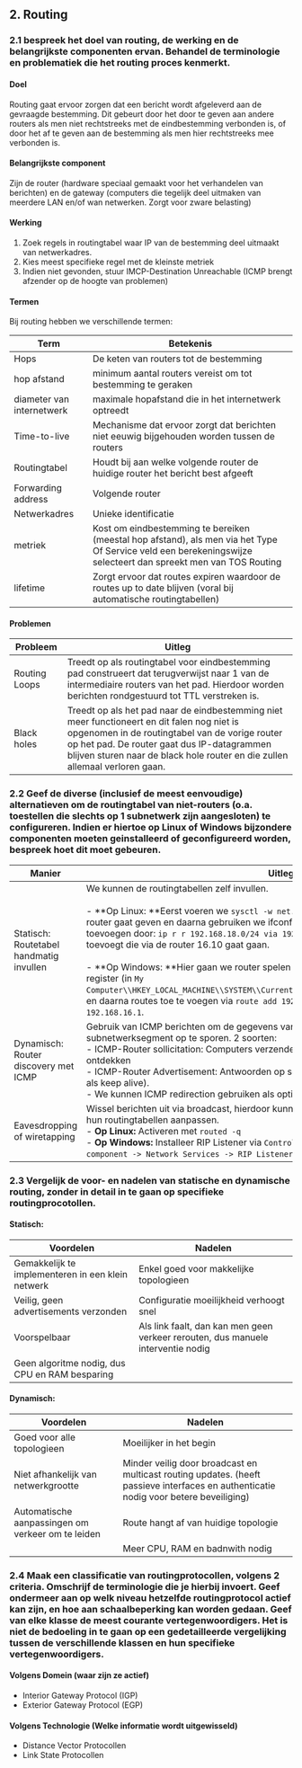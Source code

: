 ## 2. Routing
### 2.1 bespreek het doel van routing, de werking en de belangrijkste componenten ervan. Behandel de terminologie en problematiek die het routing proces kenmerkt.
#### Doel
Routing gaat ervoor zorgen dat een bericht wordt afgeleverd aan de gevraagde bestemming. Dit gebeurt door het door te geven aan andere routers als men niet rechtstreeks met de eindbestemming verbonden is, of door het af te geven aan de bestemming als men hier rechtstreeks mee verbonden is.

#### Belangrijkste component
Zijn de router (hardware speciaal gemaakt voor het verhandelen van berichten) en de gateway (computers die tegelijk deel uitmaken van meerdere LAN en/of wan netwerken. Zorgt voor zware belasting)

#### Werking
1. Zoek regels in routingtabel waar IP van de bestemming deel uitmaakt van netwerkadres.
2. Kies meest specifieke regel met de kleinste metriek
3. Indien niet gevonden, stuur IMCP-Destination Unreachable (ICMP brengt afzender op de hoogte van problemen)

#### Termen
Bij routing hebben we verschillende termen:

|Term|Betekenis|
|----|---------|
|Hops|De keten van routers tot de bestemming|
|hop afstand|minimum aantal routers vereist om tot bestemming te geraken|
|diameter van internetwerk|maximale hopafstand die in het internetwerk optreedt|
|Time-to-live|Mechanisme dat ervoor zorgt dat berichten niet eeuwig bijgehouden worden tussen de routers|
|Routingtabel|Houdt bij aan welke volgende router de huidige router het bericht best afgeeft|
|Forwarding address|Volgende router|
|Netwerkadres|Unieke identificatie|
|metriek|Kost om eindbestemming te bereiken (meestal hop afstand), als men via het Type Of Service veld een berekeningswijze selecteert dan spreekt men van TOS Routing|
|lifetime|Zorgt ervoor dat routes expiren waardoor de routes up to date blijven (voral bij automatische routingtabellen)|

#### Problemen
|Probleem|Uitleg|
|--------|------|
|Routing Loops|Treedt op als routingtabel voor eindbestemming pad construeert dat terugverwijst naar 1 van de intermediaire routers van het pad. Hierdoor worden berichten rondgestuurd tot TTL verstreken is.|
|Black holes|Treedt op als het pad naar de eindbestemming niet meer functioneert en dit falen nog niet is opgenomen in de routingtabel van de vorige router op het pad. De router gaat dus IP-datagrammen blijven sturen naar de black hole router en die zullen allemaal verloren gaan.|

### 2.2 Geef de diverse (inclusief de meest eenvoudige) alternatieven om de routingtabel van niet-routers (o.a. toestellen die slechts op 1 subnetwerk zijn aangesloten) te configureren. Indien er hiertoe op Linux of Windows bijzondere componenten moeten geinstalleerd of geconfigureerd worden, bespreek hoet dit moet gebeuren.
|Manier|Uitleg|
|------|------|
|Statisch: Routetabel handmatig invullen|We kunnen de routingtabellen zelf invullen.<br /><br />- **Op Linux: **Eerst voeren we `sysctl -w net.upv4.ip_forward=1` uit wat ons de rol van router gaat geven en daarna gebruiken we ifconfig, zo kunnen we bijvoorbeeld routes toevoegen door: `ip r r 192.168.18.0/24 via 192.168.16.10` te gebruiken wat een route toevoegt die via de router 16.10 gaat gaan.<br /><br />- **Op Windows: **Hier gaan we router spelen door *IPEnableRouter* op 1 te zetten in het register (in `My Computer\\HKEY_LOCAL_MACHINE\\SYSTEM\\CurrentControlSet\\Services\\Tcipip\Parameters`) en daarna routes toe te voegen via `route add 192.168.17.0 mask 255.255.255.0 192.168.16.1`.|
|Dynamisch: Router discovery met ICMP|Gebruik van ICMP berichten om de gegevens van een standaardgateway op een subnetwerksegment op te sporen. 2 soorten: <br />- ICMP-Router sollicitation: Computers verzenden bericht naar 224.0.0.2 om de routers te ontdekken<br />- ICMP-Router Advertisement: Antwoorden op sollicitation (en periodiek om de 7 minuten als keep alive).<br />- We kunnen ICMP redirection gebruiken als optimalisatie.|
|Eavesdropping of wiretapping|Wissel berichten uit via broadcast, hierdoor kunnen werkposten passief meeluisteren en hun routingtabellen aanpassen.<br />- **Op Linux:** Activeren met `routed -q`<br />- **Op Windows:** Installeer RIP Listener via `Control Panel -> Add or remove windows component -> Network Services -> RIP Listener`. (Er wordt enkel naar RIPv1 geluisterd).|

### 2.3 Vergelijk de voor- en nadelen van statische en dynamische routing, zonder in detail in te gaan op specifieke routingprocotollen.
#### Statisch: 
|Voordelen|Nadelen|
|---------|-------|
|Gemakkelijk te implementeren in een klein netwerk|Enkel goed voor makkelijke topologieen|
|Veilig, geen advertisements verzonden|Configuratie moeilijkheid verhoogt snel|
|Voorspelbaar|Als link faalt, dan kan men geen verkeer rerouten, dus manuele interventie nodig|
|Geen algoritme nodig, dus CPU en RAM besparing||

#### Dynamisch:
|Voordelen|Nadelen|
|---------|-------|
|Goed voor alle topologieen|Moeilijker in het begin|
|Niet afhankelijk van netwerkgrootte|Minder veilig door broadcast en multicast routing updates. (heeft passieve interfaces en authenticatie nodig voor betere beveiliging)|
|Automatische aanpassingen om verkeer om te leiden|Route hangt af van huidige topologie|
||Meer CPU, RAM en badnwith nodig|
### 2.4 Maak een classificatie van routingprotocollen, volgens 2 criteria. Omschrijf de terminologie die je hierbij invoert. Geef ondermeer aan op welk niveau hetzelfde routingprotocol actief kan zijn, en hoe aan schaalbeperking kan worden gedaan. Geef van elke klasse de meest courante vertegenwoordigers. Het is niet de bedoeling in te gaan op een gedetailleerde vergelijking tussen de verschillende klassen en hun specifieke vertegenwoordigers.
#### Volgens Domein (waar zijn ze actief)
* Interior Gateway Protocol (IGP)
* Exterior Gateway Protocol (EGP)

#### Volgens Technologie (Welke informatie wordt uitgewisseld)
* Distance Vector Protocollen
* Link State Protocollen